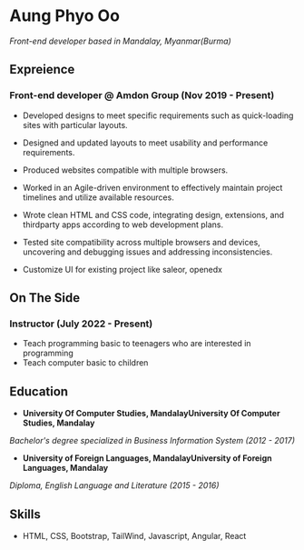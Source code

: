 Aung Phyo Oo
===============
  
*Front-end developer based in Mandalay, Myanmar(Burma)*
  
## Expreience 
  
### Front-end developer @ Amdon Group (Nov 2019 - Present)
- Developed designs to meet specific requirements such as quick-loading sites with particular layouts.

- Designed and updated layouts to meet usability and performance requirements.

- Produced websites compatible with multiple browsers.

- Worked in an Agile-driven environment to effectively maintain project timelines and utilize available resources.

- Wrote clean HTML and CSS code, integrating design, extensions, and thirdparty apps according to web development plans.

- Tested site compatibility across multiple browsers and devices, uncovering and debugging issues and addressing inconsistencies.

- Customize UI for existing project like saleor, openedx


## On The Side
### Instructor (July 2022 - Present)
- Teach programming basic to teenagers who are interested in programming
- Teach computer basic to children

## Education
- **University Of Computer Studies, MandalayUniversity Of Computer Studies, Mandalay**

*Bachelor's degree specialized in Business Information System (2012 - 2017)*

- **University of Foreign Languages, MandalayUniversity of Foreign Languages, Mandalay**

*Diploma, English Language and Literature (2015 - 2016)*

## Skills
- HTML, CSS, Bootstrap, TailWind, Javascript, Angular, React
